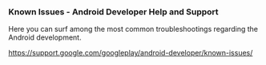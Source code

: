 
### Known Issues - Android Developer Help and Support

Here you can surf among the most common troubleshootings regarding the Android development.

https://support.google.com/googleplay/android-developer/known-issues/
